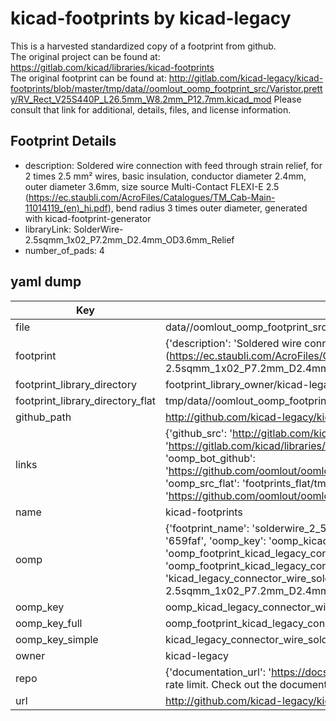 # kicad-footprints by kicad-legacy  
This is a harvested standardized copy of a footprint from github.  
The original project can be found at:  
https://gitlab.com/kicad/libraries/kicad-footprints  
The original footprint can be found at:
http://gitlab.com/kicad-legacy/kicad-footprints/blob/master/tmp/data//oomlout_oomp_footprint_src/Varistor.pretty/RV_Rect_V25S440P_L26.5mm_W8.2mm_P12.7mm.kicad_mod
Please consult that link for additional, details, files, and license information.  
## Footprint Details
* description: Soldered wire connection with feed through strain relief, for 2 times 2.5 mm² wires, basic insulation, conductor diameter 2.4mm, outer diameter 3.6mm, size source Multi-Contact FLEXI-E 2.5 (https://ec.staubli.com/AcroFiles/Catalogues/TM_Cab-Main-11014119_(en)_hi.pdf), bend radius 3 times outer diameter, generated with kicad-footprint-generator  
* libraryLink: SolderWire-2.5sqmm_1x02_P7.2mm_D2.4mm_OD3.6mm_Relief  
* number_of_pads: 4  
## yaml dump  
| Key | Value |  
| --- | --- |  
| file | data//oomlout_oomp_footprint_src/kicad-footprints/Connector_Wire.pretty/SolderWire-2.5sqmm_1x02_P7.2mm_D2.4mm_OD3.6mm_Relief.kicad_mod |  
| footprint | {'description': 'Soldered wire connection with feed through strain relief, for 2 times 2.5 mm² wires, basic insulation, conductor diameter 2.4mm, outer diameter 3.6mm, size source Multi-Contact FLEXI-E 2.5 (https://ec.staubli.com/AcroFiles/Catalogues/TM_Cab-Main-11014119_(en)_hi.pdf), bend radius 3 times outer diameter, generated with kicad-footprint-generator', 'libraryLink': 'SolderWire-2.5sqmm_1x02_P7.2mm_D2.4mm_OD3.6mm_Relief', 'number_of_pads': 4} |  
| footprint_library_directory | footprint_library_owner/kicad-legacy_kicad-footprints |  
| footprint_library_directory_flat | tmp/data//oomlout_oomp_footprint_src/footprints_flat/kicad_legacy_connector_wire_solderwire_2_5sqmm_1x02_p7_2mm_d2_4mm_od3_6mm_relief/working |  
| github_path | http://github.com/kicad-legacy/kicad-footprints/blob/master/tmp/data//oomlout_oomp_footprint_src/Connector_Wire.pretty/SolderWire-2.5sqmm_1x02_P7.2mm_D2.4mm_OD3.6mm_Relief.kicad_mod |  
| links | {'github_src': 'http://gitlab.com/kicad-legacy/kicad-footprints/blob/master/tmp/data//oomlout_oomp_footprint_src/Varistor.pretty/RV_Rect_V25S440P_L26.5mm_W8.2mm_P12.7mm.kicad_mod', 'github_src_repo': 'https://gitlab.com/kicad/libraries/kicad-footprints', 'oomp_bot': 'tmp/data//oomlout_oomp_footprint_src/footprints/kicad_legacy_connector_wire_solderwire_2_5sqmm_1x02_p7_2mm_d2_4mm_od3_6mm_relief/working', 'oomp_bot_github': 'https://github.com/oomlout/oomlout_oomp_footprint_bot/tree/main/tmp/data//oomlout_oomp_footprint_src/footprints/kicad_legacy_connector_wire_solderwire_2_5sqmm_1x02_p7_2mm_d2_4mm_od3_6mm_relief/working', 'oomp_src_flat': 'footprints_flat/tmp/data//oomlout_oomp_footprint_src/footprints_flat/kicad_legacy_connector_wire_solderwire_2_5sqmm_1x02_p7_2mm_d2_4mm_od3_6mm_relief/working', 'oomp_src_flat_github': 'https://github.com/oomlout/oomlout_oomp_footprint_src/tree/main/tmp/data//oomlout_oomp_footprint_src/footprints_flat/kicad_legacy_connector_wire_solderwire_2_5sqmm_1x02_p7_2mm_d2_4mm_od3_6mm_relief/working'} |  
| name | kicad-footprints |  
| oomp | {'footprint_name': 'solderwire_2_5sqmm_1x02_p7_2mm_d2_4mm_od3_6mm_relief', 'library_name': 'connector_wire', 'md5': '659faff3195411760514b5634b400c71', 'md5_10': '659faff319', 'md5_5': '659fa', 'md5_6': '659faf', 'oomp_key': 'oomp_kicad_legacy_connector_wire_solderwire_2_5sqmm_1x02_p7_2mm_d2_4mm_od3_6mm_relief', 'oomp_key_extra': 'oomp_footprint_kicad_legacy_connector_wire_solderwire_2_5sqmm_1x02_p7_2mm_d2_4mm_od3_6mm_relief', 'oomp_key_full': 'oomp_footprint_kicad_legacy_connector_wire_solderwire_2_5sqmm_1x02_p7_2mm_d2_4mm_od3_6mm_relief_659faf', 'oomp_key_simple': 'kicad_legacy_connector_wire_solderwire_2_5sqmm_1x02_p7_2mm_d2_4mm_od3_6mm_relief', 'original_filename': 'data//oomlout_oomp_footprint_src/kicad-footprints/Connector_Wire.pretty/SolderWire-2.5sqmm_1x02_P7.2mm_D2.4mm_OD3.6mm_Relief.kicad_mod', 'owner_name': 'kicad_legacy'} |  
| oomp_key | oomp_kicad_legacy_connector_wire_solderwire_2_5sqmm_1x02_p7_2mm_d2_4mm_od3_6mm_relief |  
| oomp_key_full | oomp_footprint_kicad_legacy_connector_wire_solderwire_2_5sqmm_1x02_p7_2mm_d2_4mm_od3_6mm_relief |  
| oomp_key_simple | kicad_legacy_connector_wire_solderwire_2_5sqmm_1x02_p7_2mm_d2_4mm_od3_6mm_relief |  
| owner | kicad-legacy |  
| repo | {'documentation_url': 'https://docs.github.com/rest/overview/resources-in-the-rest-api#rate-limiting', 'message': "API rate limit exceeded for 84.66.142.224. (But here's the good news: Authenticated requests get a higher rate limit. Check out the documentation for more details.)"} |  
| url | http://github.com/kicad-legacy/kicad-footprints |  

